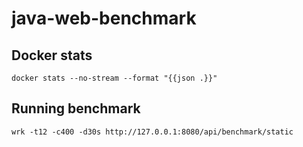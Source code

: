 # java-web-benchmark

## Docker stats
```
docker stats --no-stream --format "{{json .}}"
```

## Running benchmark
```
wrk -t12 -c400 -d30s http://127.0.0.1:8080/api/benchmark/static
```
